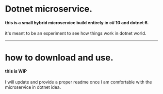 # Dotnet microservice.

#### this is a small hybrid microservice build entirely in c# 10 and dotnet 6.

it's meant to be an experiment to see how things work in dotnet world.

---

# how to download and use.

#### this is WIP

I will update and provide a proper readme once I am comfortable with the microservice in dotnet idea.
